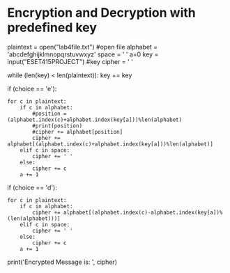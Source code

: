 # Encryption and Decryption with predefined key
plaintext = open("lab4file.txt") #open file
alphabet = 'abcdefghijklmnopqrstuvwxyz'
space = ' '
a=0
key = input("ESET415PROJECT") #key
cipher = ' '

while (len(key) < len(plaintext)):
    key += key
    
if (choice == 'e'):
    
    for c in plaintext:
        if c in alphabet:
            #position = (alphabet.index(c)+alphabet.index(key[a]))%len(alphabet)
            #print(position)
            #cipher += alphabet[position]
            cipher += alphabet[(alphabet.index(c)+alphabet.index(key[a]))%len(alphabet)]
        elif c in space:
            cipher += ' '   
        else:
            cipher += c
        a += 1
        
    


if (choice == 'd'):

    for c in plaintext:
        if c in alphabet:
            cipher += alphabet[(alphabet.index(c)-alphabet.index(key[a])%(len(alphabet)))] 
        elif c in space:
            cipher += ' '
        else:
            cipher += c
        a += 1

print('Encrypted Message is: ', cipher)
